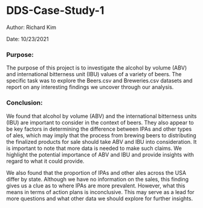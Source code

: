 # DDS-Case-Study-1
Author: Richard Kim

Date: 10/23/2021

### Purpose:
The purpose of this project is to investigate the alcohol by volume (ABV) and international bitterness unit (IBU) values of a variety of beers. The specific task was to explore the Beers.csv and Breweries.csv datasets and report on any interesting findings we uncover through our analysis. 

### Conclusion:
We found that alcohol by volume (ABV) and the international bitterness units (IBU) are important to consider in the context of beers. They also appear to be key factors in determining the difference between IPAs and other types of ales, which may imply that the process from brewing beers to distributing the finalized products for sale should take ABV and IBU into consideration. It is important to note that more data is needed to make such claims. We highlight the potential importance of ABV and IBU and provide insights with regard to what it could provide.

We also found that the proportion of IPAs and other ales across the USA differ by state. Although we have no information on the sales, this finding gives us a clue as to where IPAs are more prevalent. However, what this means in terms of action plans is inconclusive. This may serve as a lead for more questions and what other data we should explore for further insights.
